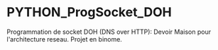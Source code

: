 # PYTHON_ProgSocket_DOH
 Programmation de socket DOH (DNS over HTTP): Devoir Maison pour l'architecture reseau. Projet en binome.
